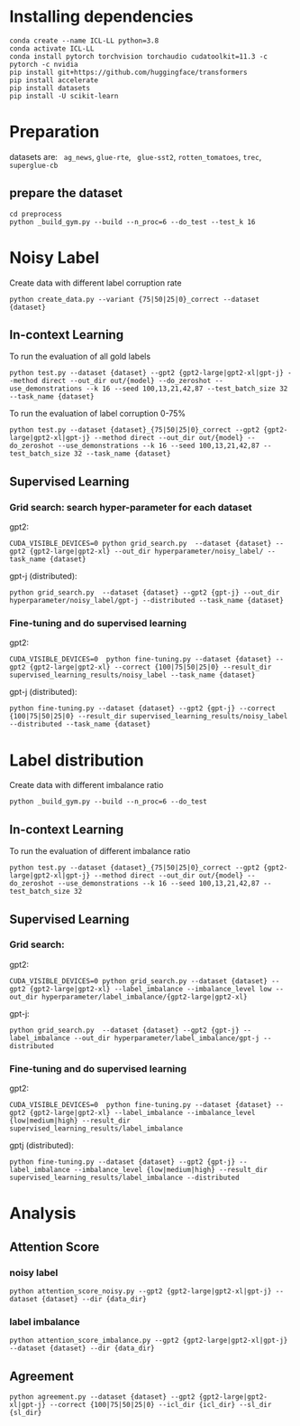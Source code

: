 
# Installing dependencies
```
conda create --name ICL-LL python=3.8
conda activate ICL-LL
conda install pytorch torchvision torchaudio cudatoolkit=11.3 -c pytorch -c nvidia
pip install git+https://github.com/huggingface/transformers
pip install accelerate
pip install datasets
pip install -U scikit-learn
```
# Preparation
datasets are: `` ag_news``, ``glue-rte``, `` glue-sst2``, ``rotten_tomatoes``, ``trec``, ``superglue-cb``
## prepare the dataset
```
cd preprocess
python _build_gym.py --build --n_proc=6 --do_test --test_k 16
```

# Noisy Label

Create data with different label corruption rate
```
python create_data.py --variant {75|50|25|0}_correct --dataset {dataset}
```
## In-context Learning
To run the evaluation of all gold labels
```
python test.py --dataset {dataset} --gpt2 {gpt2-large|gpt2-xl|gpt-j} --method direct --out_dir out/{model} --do_zeroshot --use_demonstrations --k 16 --seed 100,13,21,42,87 --test_batch_size 32 --task_name {dataset}
```
To run the evaluation of label corruption 0-75%
```
python test.py --dataset {dataset}_{75|50|25|0}_correct --gpt2 {gpt2-large|gpt2-xl|gpt-j} --method direct --out_dir out/{model} --do_zeroshot --use_demonstrations --k 16 --seed 100,13,21,42,87 --test_batch_size 32 --task_name {dataset}
```

## Supervised Learning
### Grid search: search hyper-parameter for each dataset 
gpt2:
```
CUDA_VISIBLE_DEVICES=0 python grid_search.py  --dataset {dataset} --gpt2 {gpt2-large|gpt2-xl} --out_dir hyperparameter/noisy_label/ --task_name {dataset}
```
gpt-j (distributed):
```
python grid_search.py  --dataset {dataset} --gpt2 {gpt-j} --out_dir hyperparameter/noisy_label/gpt-j --distributed --task_name {dataset}
```

### Fine-tuning and do supervised learning
gpt2:
```
CUDA_VISIBLE_DEVICES=0  python fine-tuning.py --dataset {dataset} --gpt2 {gpt2-large|gpt2-xl} --correct {100|75|50|25|0} --result_dir supervised_learning_results/noisy_label --task_name {dataset}
```
gpt-j (distributed):
```
python fine-tuning.py --dataset {dataset} --gpt2 {gpt-j} --correct {100|75|50|25|0} --result_dir supervised_learning_results/noisy_label --distributed --task_name {dataset}
```

# Label distribution 
Create data with different imbalance ratio
```
python _build_gym.py --build --n_proc=6 --do_test 
```
## In-context Learning
To run the evaluation of different imbalance ratio
```
python test.py --dataset {dataset}_{75|50|25|0}_correct --gpt2 {gpt2-large|gpt2-xl|gpt-j} --method direct --out_dir out/{model} --do_zeroshot --use_demonstrations --k 16 --seed 100,13,21,42,87 --test_batch_size 32
```
## Supervised Learning 
### Grid search:
gpt2:
```
CUDA_VISIBLE_DEVICES=0 python grid_search.py --dataset {dataset} --gpt2 {gpt2-large|gpt2-xl} --label_imbalance --imbalance_level low --out_dir hyperparameter/label_imbalance/{gpt2-large|gpt2-xl}
```
gpt-j:
```
python grid_search.py  --dataset {dataset} --gpt2 {gpt-j} --label_imbalance --out_dir hyperparameter/label_imbalance/gpt-j --distributed
```
### Fine-tuning and do supervised learning
gpt2:
```
CUDA_VISIBLE_DEVICES=0  python fine-tuning.py --dataset {dataset} --gpt2 {gpt2-large|gpt2-xl} --label_imbalance --imbalance_level {low|medium|high} --result_dir supervised_learning_results/label_imbalance
```
gptj (distributed):
```
python fine-tuning.py --dataset {dataset} --gpt2 {gpt-j} --label_imbalance --imbalance_level {low|medium|high} --result_dir supervised_learning_results/label_imbalance --distributed
```
# Analysis
## Attention Score
### noisy label
```
python attention_score_noisy.py --gpt2 {gpt2-large|gpt2-xl|gpt-j} --dataset {dataset} --dir {data_dir}
```
### label imbalance
```
python attention_score_imbalance.py --gpt2 {gpt2-large|gpt2-xl|gpt-j} --dataset {dataset} --dir {data_dir}
```
## Agreement
```
python agreement.py --dataset {dataset} --gpt2 {gpt2-large|gpt2-xl|gpt-j} --correct {100|75|50|25|0} --icl_dir {icl_dir} --sl_dir {sl_dir}
```